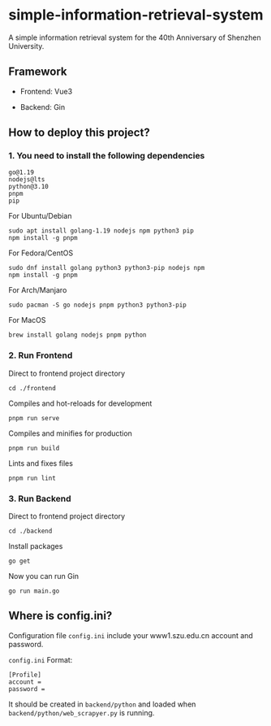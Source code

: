 # simple-information-retrieval-system

A simple information retrieval system for the 40th Anniversary of Shenzhen University.

## Framework

- Frontend: Vue3

- Backend: Gin

## How to deploy this project?

### 1. You need to install the following dependencies

```
go@1.19
nodejs@lts
python@3.10
pnpm
pip
```

For Ubuntu/Debian

```
sudo apt install golang-1.19 nodejs npm python3 pip
npm install -g pnpm
```

For Fedora/CentOS

```
sudo dnf install golang python3 python3-pip nodejs npm
npm install -g pnpm
```

For Arch/Manjaro

```
sudo pacman -S go nodejs pnpm python3 python3-pip
```

For MacOS

```
brew install golang nodejs pnpm python
```

### 2. Run Frontend

Direct to frontend project directory

```
cd ./frontend
```

Compiles and hot-reloads for development

```
pnpm run serve
```

Compiles and minifies for production

```
pnpm run build
```

Lints and fixes files

```
pnpm run lint
```

### 3. Run Backend

Direct to frontend project directory

```
cd ./backend
```

Install packages

```
go get
```

Now you can run Gin

```
go run main.go
```

## Where is config.ini?

Configuration file `config.ini` include your www1.szu.edu.cn account and password.

`config.ini` Format:

```config
[Profile]
account =
password =
```

It should be created in `backend/python` and loaded when `backend/python/web_scrapyer.py` is running.

